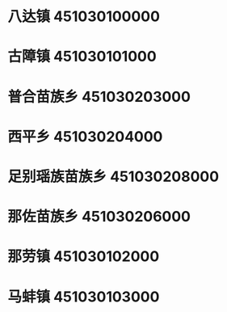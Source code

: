 # 八达镇 451030100000
# 古障镇 451030101000
# 普合苗族乡 451030203000
# 西平乡 451030204000
# 足别瑶族苗族乡 451030208000
# 那佐苗族乡 451030206000
# 那劳镇 451030102000
# 马蚌镇 451030103000
